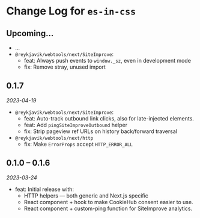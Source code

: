 # Change Log for `es-in-css`

## Upcoming...

- ... <!-- Add new lines here. -->
- `@reykjavik/webtools/next/SiteImprove`:
  - feat: Always push events to `window._sz`, even in development mode
  - fix: Remove stray, unused import

## 0.1.7

_2023-04-19_

- `@reykjavik/webtools/next/SiteImprove`:
  - feat: Auto-track outbound link clicks, also for late-injected elements.
  - feat: Add `pingSiteImproveOutbound` helper
  - fix: Strip pageview ref URLs on history back/forward traversal
- `@reykjavik/webtools/next/http`
  - fix: Make `ErrorProps` accept `HTTP_ERROR_ALL`

## 0.1.0 – 0.1.6

_2023-03-24_

- feat: Initial release with:
  - HTTP helpers — both generic and Next.js specific
  - React component + hook to make CookieHub consent easier to use.
  - React component + custom-ping function for SiteImprove analytics.
